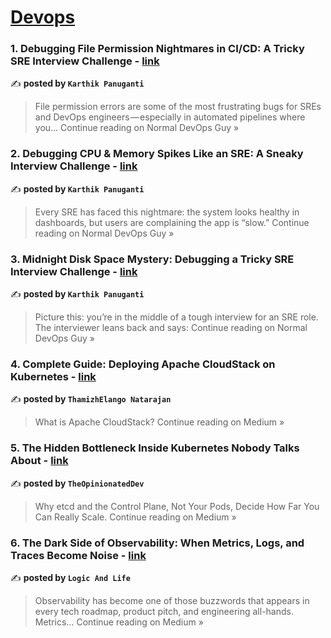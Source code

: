 
<h1><a href=https://medium.com/tag/devops/recommended target="_blank" rel="noopener noreferrer">Devops</a></h1>
<h3>1. Debugging File Permission Nightmares in CI/CD: A Tricky SRE Interview Challenge - <a href="https://medium.com/normal-devops-guy/debugging-file-permission-nightmares-in-ci-cd-a-tricky-sre-interview-challenge-bd77ccf396a5?source=rss------devops-5" target="_blank" rel="noopener noreferrer">link</a></h3>

✍️ **posted by `Karthik Panuganti`**

<blockquote>File permission errors are some of the most frustrating bugs for SREs and DevOps engineers — especially in automated pipelines where you…
Continue reading on Normal DevOps Guy »</blockquote>

<h3>2. Debugging CPU & Memory Spikes Like an SRE: A Sneaky Interview Challenge - <a href="https://medium.com/normal-devops-guy/debugging-cpu-memory-spikes-like-an-sre-a-sneaky-interview-challenge-490cf6ec422d?source=rss------devops-5" target="_blank" rel="noopener noreferrer">link</a></h3>

✍️ **posted by `Karthik Panuganti`**

<blockquote>Every SRE has faced this nightmare: the system looks healthy in dashboards, but users are complaining the app is “slow.”
Continue reading on Normal DevOps Guy »</blockquote>

<h3>3. Midnight Disk Space Mystery: Debugging a Tricky SRE Interview Challenge - <a href="https://medium.com/normal-devops-guy/midnight-disk-space-mystery-debugging-a-tricky-sre-interview-challenge-bb713587e9d7?source=rss------devops-5" target="_blank" rel="noopener noreferrer">link</a></h3>

✍️ **posted by `Karthik Panuganti`**

<blockquote>Picture this: you’re in the middle of a tough interview for an SRE role. The interviewer leans back and says:
Continue reading on Normal DevOps Guy »</blockquote>

<h3>4. Complete Guide: Deploying Apache CloudStack on Kubernetes - <a href="https://thamizhelango.medium.com/complete-guide-deploying-apache-cloudstack-on-kubernetes-a9e7eb57f5db?source=rss------devops-5" target="_blank" rel="noopener noreferrer">link</a></h3>

✍️ **posted by `ThamizhElango Natarajan`**

<blockquote>What is Apache CloudStack?
Continue reading on Medium »</blockquote>

<h3>5. The Hidden Bottleneck Inside Kubernetes Nobody Talks About - <a href="https://medium.com/@theopinionatedev/the-hidden-bottleneck-inside-kubernetes-nobody-talks-about-95212c903d46?source=rss------devops-5" target="_blank" rel="noopener noreferrer">link</a></h3>

✍️ **posted by `TheOpinionatedDev`**

<blockquote>Why etcd and the Control Plane, Not Your Pods, Decide How Far You Can Really Scale.
Continue reading on Medium »</blockquote>

<h3>6. The Dark Side of Observability: When Metrics, Logs, and Traces Become Noise - <a href="https://medium.com/@logic_and_life/the-dark-side-of-observability-when-metrics-logs-and-traces-become-noise-b1c3b0bae0e4?source=rss------devops-5" target="_blank" rel="noopener noreferrer">link</a></h3>

✍️ **posted by `Logic And Life`**

<blockquote>Observability has become one of those buzzwords that appears in every tech roadmap, product pitch, and engineering all-hands. Metrics…
Continue reading on Medium »</blockquote>

